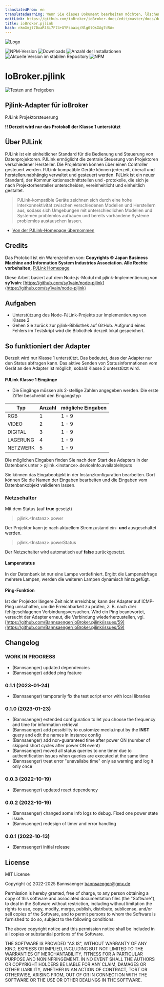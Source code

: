 ```yaml
---
translatedFrom: en
translatedWarning: Wenn Sie dieses Dokument bearbeiten möchten, löschen Sie bitte das Feld "translationsFrom". Andernfalls wird dieses Dokument automatisch erneut übersetzt
editLink: https://github.com/ioBroker/ioBroker.docs/edit/master/docs/de/adapterref/iobroker.pjlink/README.md
title: ioBroker.pjlink
hash: nkmGmjt70xaRl8i7F74+GYPsaaiq/NlgGtOsXAg7dRA=
---
```

![Logo](../../../en/adapterref/iobroker.pjlink/admin/pjlink.png)

![NPM-Version](https://img.shields.io/npm/v/iobroker.pjlink.svg)
![Downloads](https://img.shields.io/npm/dm/iobroker.pjlink.svg)
![Anzahl der Installationen](https://iobroker.live/badges/pjlink-installed.svg)
![Aktuelle Version im stabilen Repository](https://iobroker.live/badges/pjlink-stable.svg)
![NPM](https://nodei.co/npm/iobroker.pjlink.png?downloads=true)

# IoBroker.pjlink
![Testen und Freigeben](https://github.com/Bannsaenger/ioBroker.pjlink/workflows/Test%20and%20Release/badge.svg)

## Pjlink-Adapter für ioBroker
PJLink Projektorsteuerung

**!! Derzeit wird nur das Protokoll der Klasse 1 unterstützt**

## Über PJLink
PJLink ist ein einheitlicher Standard für die Bedienung und Steuerung von Datenprojektoren.
PJLink ermöglicht die zentrale Steuerung von Projektoren verschiedener Hersteller. Die Projektoren können über einen Controller gesteuert werden.
PJLink-kompatible Geräte können jederzeit, überall und herstellerunabhängig verwaltet und gesteuert werden.
PJLink ist ein neuer Standard, der Kommunikationsschnittstellen und -protokolle, die sich je nach Projektorhersteller unterscheiden, vereinheitlicht und einheitlich gestaltet.

> PJLink-kompatible Geräte zeichnen sich durch eine hohe Interkonnektivität zwischen verschiedenen Modellen und Herstellern aus, sodass sich Umgebungen mit unterschiedlichen Modellen und Systemen problemlos aufbauen und bereits vorhandene Systeme problemlos austauschen lassen.

* [Von der PJLink-Homepage übernommen](https://pjlink.jbmia.or.jp/english/)

## Credits
Das Protokoll ist ein Warenzeichen von: **Copyrights © Japan Business Machine and Information System Industries Association. Alle Rechte vorbehalten,** [PJLink Homepage](https://pjlink.jbmia.or.jp/english/)

Diese Arbeit basiert auf dem Node.js-Modul mit pjlink-Implementierung von **sy1vain**: [https://github.com/sy1vain/node-pjlink](https://github.com/sy1vain/node-pjlink)

## Aufgaben
* Unterstützung des Node-PJLink-Projekts zur Implementierung von Klasse 2
* Gehen Sie zurück zur pjlink-Bibliothek auf GitHub. Aufgrund eines Fehlers im Testskript wird die Bibliothek derzeit lokal gespeichert.

## So funktioniert der Adapter
Derzeit wird nur Klasse 1 unterstützt. Das bedeutet, dass der Adapter nur den Status abfragen kann.
Das aktive Senden von Statusinformationen vom Gerät an den Adapter ist möglich, sobald Klasse 2 unterstützt wird.

#### PJLink Klasse 1 Eingänge
* Die Eingänge müssen als 2-stellige Zahlen angegeben werden. Die erste Ziffer beschreibt den Eingangstyp

| Typ | Anzahl | mögliche Eingaben |
| ------- | ------ | --------------- |
| RGB | 1 | 1 - 9 |
| VIDEO | 2 | 1 - 9 |
| DIGITAL | 3 | 1 - 9 |
| LAGERUNG | 4 | 1 - 9 |
| NETZWERK | 5 | 1 - 9 |

Die möglichen Eingaben finden Sie nach dem Start des Adapters in der Datenbank unter > pjlink.\<instance\>.deviceInfo.availableInputs

Sie können das Eingabeobjekt in der Instanzkonfiguration bearbeiten. Dort können Sie die Namen der Eingaben bearbeiten und die Eingaben vom Datenbankobjekt validieren lassen.

### Netzschalter
Mit dem Status (auf **true** gesetzt)

> pjlink.\<Instanz\>.power

Der Projektor kann je nach aktuellem Stromzustand ein- **und** ausgeschaltet werden.

> pjlink.\<Instanz\>.powerStatus

Der Netzschalter wird automatisch auf **false** zurückgesetzt.

#### Lampenstatus
In der Datenbank ist nur eine Lampe vordefiniert. Ergibt die Lampenabfrage mehrere Lampen, werden die weiteren Lampen dynamisch hinzugefügt.

#### Ping-Funktion
Ist der Projektor längere Zeit nicht erreichbar, kann der Adapter auf ICMP-Ping umschalten, um die Erreichbarkeit zu prüfen, z. B. nach drei fehlgeschlagenen Verbindungsversuchen. Wird ein Ping beantwortet, versucht der Adapter erneut, die Verbindung wiederherzustellen, vgl. [https://github.com/Bannsaenger/ioBroker.pjlink/issues/59](https://github.com/Bannsaenger/ioBroker.pjlink/issues/59)

## Changelog
<!--
    Placeholder for the next version (at the beginning of the line):
    ### **WORK IN PROGRESS**
-->
### **WORK IN PROGRESS**
* (Bannsaenger) updated dependencies
* (Bannsaenger) added ping feature

### 0.1.1 (2023-01-24)
* (Bannsaenger) temporarily fix the test script error with local libraries

### 0.1.0 (2023-01-23)
* (Bannsaenger) extended configuration to let you choose the frequency and time for information retrieval
* (Bannsaenger) add possibility to customize media.input by the **INST** query and edit the names in instance config
* (Bannsaenger) add non-guaranteed time after power ON (number of skipped short cycles after power ON event)
* (Bannsaenger) moved all status queries to one timer due to authentification issues when queries are executed at the same time
* (Bannsaenger) treat error "unavailabe time" only as warning and log it only once

### 0.0.3 (2022-10-19)
* (Bannsaenger) updated react dependency

### 0.0.2 (2022-10-19)
* (Bannsaenger) changed some info logs to debug. Fixed one power state issue.
* (Bannsaenger) redesign of timer and error handling

### 0.0.1 (2022-10-13)
* (Bannsaenger) initial release

## License
MIT License

Copyright (c) 2022-2025 Bannsaenger <bannsaenger@gmx.de>

Permission is hereby granted, free of charge, to any person obtaining a copy
of this software and associated documentation files (the "Software"), to deal
in the Software without restriction, including without limitation the rights
to use, copy, modify, merge, publish, distribute, sublicense, and/or sell
copies of the Software, and to permit persons to whom the Software is
furnished to do so, subject to the following conditions:

The above copyright notice and this permission notice shall be included in all
copies or substantial portions of the Software.

THE SOFTWARE IS PROVIDED "AS IS", WITHOUT WARRANTY OF ANY KIND, EXPRESS OR
IMPLIED, INCLUDING BUT NOT LIMITED TO THE WARRANTIES OF MERCHANTABILITY,
FITNESS FOR A PARTICULAR PURPOSE AND NONINFRINGEMENT. IN NO EVENT SHALL THE
AUTHORS OR COPYRIGHT HOLDERS BE LIABLE FOR ANY CLAIM, DAMAGES OR OTHER
LIABILITY, WHETHER IN AN ACTION OF CONTRACT, TORT OR OTHERWISE, ARISING FROM,
OUT OF OR IN CONNECTION WITH THE SOFTWARE OR THE USE OR OTHER DEALINGS IN THE
SOFTWARE.